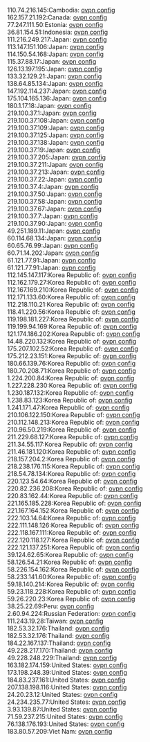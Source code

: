 110.74.216.145:Cambodia: [ovpn config](vpn/110_74_216_145.ovpn)  
162.157.21.192:Canada: [ovpn config](vpn/162_157_21_192.ovpn)  
77.247.111.50:Estonia: [ovpn config](vpn/77_247_111_50.ovpn)  
36.81.154.51:Indonesia: [ovpn config](vpn/36_81_154_51.ovpn)  
111.216.249.217:Japan: [ovpn config](vpn/111_216_249_217.ovpn)  
113.147.151.106:Japan: [ovpn config](vpn/113_147_151_106.ovpn)  
114.150.54.168:Japan: [ovpn config](vpn/114_150_54_168.ovpn)  
115.37.88.17:Japan: [ovpn config](vpn/115_37_88_17.ovpn)  
126.13.197.195:Japan: [ovpn config](vpn/126_13_197_195.ovpn)  
133.32.129.21:Japan: [ovpn config](vpn/133_32_129_21.ovpn)  
138.64.85.134:Japan: [ovpn config](vpn/138_64_85_134.ovpn)  
147.192.114.237:Japan: [ovpn config](vpn/147_192_114_237.ovpn)  
175.104.165.136:Japan: [ovpn config](vpn/175_104_165_136.ovpn)  
180.1.17.18:Japan: [ovpn config](vpn/180_1_17_18.ovpn)  
219.100.37.1:Japan: [ovpn config](vpn/219_100_37_1.ovpn)  
219.100.37.108:Japan: [ovpn config](vpn/219_100_37_108.ovpn)  
219.100.37.109:Japan: [ovpn config](vpn/219_100_37_109.ovpn)  
219.100.37.125:Japan: [ovpn config](vpn/219_100_37_125.ovpn)  
219.100.37.138:Japan: [ovpn config](vpn/219_100_37_138.ovpn)  
219.100.37.19:Japan: [ovpn config](vpn/219_100_37_19.ovpn)  
219.100.37.205:Japan: [ovpn config](vpn/219_100_37_205.ovpn)  
219.100.37.211:Japan: [ovpn config](vpn/219_100_37_211.ovpn)  
219.100.37.213:Japan: [ovpn config](vpn/219_100_37_213.ovpn)  
219.100.37.22:Japan: [ovpn config](vpn/219_100_37_22.ovpn)  
219.100.37.4:Japan: [ovpn config](vpn/219_100_37_4.ovpn)  
219.100.37.50:Japan: [ovpn config](vpn/219_100_37_50.ovpn)  
219.100.37.58:Japan: [ovpn config](vpn/219_100_37_58.ovpn)  
219.100.37.67:Japan: [ovpn config](vpn/219_100_37_67.ovpn)  
219.100.37.7:Japan: [ovpn config](vpn/219_100_37_7.ovpn)  
219.100.37.90:Japan: [ovpn config](vpn/219_100_37_90.ovpn)  
49.251.189.11:Japan: [ovpn config](vpn/49_251_189_11.ovpn)  
60.114.68.134:Japan: [ovpn config](vpn/60_114_68_134.ovpn)  
60.65.76.99:Japan: [ovpn config](vpn/60_65_76_99.ovpn)  
60.71.14.202:Japan: [ovpn config](vpn/60_71_14_202.ovpn)  
61.121.77.91:Japan: [ovpn config](vpn/61_121_77_91.ovpn)  
61.121.77.91:Japan: [ovpn config](vpn/61_121_77_91.ovpn)  
112.145.147.117:Korea Republic of: [ovpn config](vpn/112_145_147_117.ovpn)  
112.162.179.27:Korea Republic of: [ovpn config](vpn/112_162_179_27.ovpn)  
112.167.169.210:Korea Republic of: [ovpn config](vpn/112_167_169_210.ovpn)  
112.171.133.60:Korea Republic of: [ovpn config](vpn/112_171_133_60.ovpn)  
112.218.110.21:Korea Republic of: [ovpn config](vpn/112_218_110_21.ovpn)  
118.41.220.56:Korea Republic of: [ovpn config](vpn/118_41_220_56.ovpn)  
119.198.181.227:Korea Republic of: [ovpn config](vpn/119_198_181_227.ovpn)  
119.199.94.169:Korea Republic of: [ovpn config](vpn/119_199_94_169.ovpn)  
121.174.186.202:Korea Republic of: [ovpn config](vpn/121_174_186_202.ovpn)  
14.48.220.132:Korea Republic of: [ovpn config](vpn/14_48_220_132.ovpn)  
175.207.102.52:Korea Republic of: [ovpn config](vpn/175_207_102_52.ovpn)  
175.212.23.151:Korea Republic of: [ovpn config](vpn/175_212_23_151.ovpn)  
180.66.139.76:Korea Republic of: [ovpn config](vpn/180_66_139_76.ovpn)  
180.70.208.71:Korea Republic of: [ovpn config](vpn/180_70_208_71.ovpn)  
1.224.200.84:Korea Republic of: [ovpn config](vpn/1_224_200_84.ovpn)  
1.227.228.230:Korea Republic of: [ovpn config](vpn/1_227_228_230.ovpn)  
1.230.187.132:Korea Republic of: [ovpn config](vpn/1_230_187_132.ovpn)  
1.238.83.123:Korea Republic of: [ovpn config](vpn/1_238_83_123.ovpn)  
1.241.171.47:Korea Republic of: [ovpn config](vpn/1_241_171_47.ovpn)  
210.106.122.150:Korea Republic of: [ovpn config](vpn/210_106_122_150.ovpn)  
210.112.148.213:Korea Republic of: [ovpn config](vpn/210_112_148_213.ovpn)  
210.96.50.219:Korea Republic of: [ovpn config](vpn/210_96_50_219.ovpn)  
211.229.68.127:Korea Republic of: [ovpn config](vpn/211_229_68_127.ovpn)  
211.34.55.117:Korea Republic of: [ovpn config](vpn/211_34_55_117.ovpn)  
211.46.181.120:Korea Republic of: [ovpn config](vpn/211_46_181_120.ovpn)  
218.157.204.2:Korea Republic of: [ovpn config](vpn/218_157_204_2.ovpn)  
218.238.176.115:Korea Republic of: [ovpn config](vpn/218_238_176_115.ovpn)  
218.54.78.134:Korea Republic of: [ovpn config](vpn/218_54_78_134.ovpn)  
220.123.54.64:Korea Republic of: [ovpn config](vpn/220_123_54_64.ovpn)  
220.82.236.208:Korea Republic of: [ovpn config](vpn/220_82_236_208.ovpn)  
220.83.162.44:Korea Republic of: [ovpn config](vpn/220_83_162_44.ovpn)  
221.165.185.228:Korea Republic of: [ovpn config](vpn/221_165_185_228.ovpn)  
221.167.164.152:Korea Republic of: [ovpn config](vpn/221_167_164_152.ovpn)  
222.103.14.64:Korea Republic of: [ovpn config](vpn/222_103_14_64.ovpn)  
222.111.148.126:Korea Republic of: [ovpn config](vpn/222_111_148_126.ovpn)  
222.118.167.111:Korea Republic of: [ovpn config](vpn/222_118_167_111.ovpn)  
222.120.118.127:Korea Republic of: [ovpn config](vpn/222_120_118_127.ovpn)  
222.121.137.251:Korea Republic of: [ovpn config](vpn/222_121_137_251.ovpn)  
39.124.62.65:Korea Republic of: [ovpn config](vpn/39_124_62_65.ovpn)  
58.126.54.21:Korea Republic of: [ovpn config](vpn/58_126_54_21.ovpn)  
58.226.154.162:Korea Republic of: [ovpn config](vpn/58_226_154_162.ovpn)  
58.233.141.60:Korea Republic of: [ovpn config](vpn/58_233_141_60.ovpn)  
59.18.140.214:Korea Republic of: [ovpn config](vpn/59_18_140_214.ovpn)  
59.23.118.228:Korea Republic of: [ovpn config](vpn/59_23_118_228.ovpn)  
59.26.220.23:Korea Republic of: [ovpn config](vpn/59_26_220_23.ovpn)  
38.25.22.69:Peru: [ovpn config](vpn/38_25_22_69.ovpn)  
2.60.94.224:Russian Federation: [ovpn config](vpn/2_60_94_224.ovpn)  
111.243.19.28:Taiwan: [ovpn config](vpn/111_243_19_28.ovpn)  
182.53.32.176:Thailand: [ovpn config](vpn/182_53_32_176.ovpn)  
182.53.32.176:Thailand: [ovpn config](vpn/182_53_32_176.ovpn)  
184.22.167.137:Thailand: [ovpn config](vpn/184_22_167_137.ovpn)  
49.228.217.170:Thailand: [ovpn config](vpn/49_228_217_170.ovpn)  
49.228.248.229:Thailand: [ovpn config](vpn/49_228_248_229.ovpn)  
163.182.174.159:United States: [ovpn config](vpn/163_182_174_159.ovpn)  
173.198.248.39:United States: [ovpn config](vpn/173_198_248_39.ovpn)  
184.83.237.161:United States: [ovpn config](vpn/184_83_237_161.ovpn)  
207.138.198.116:United States: [ovpn config](vpn/207_138_198_116.ovpn)  
24.20.23.12:United States: [ovpn config](vpn/24_20_23_12.ovpn)  
24.234.235.77:United States: [ovpn config](vpn/24_234_235_77.ovpn)  
3.93.139.87:United States: [ovpn config](vpn/3_93_139_87.ovpn)  
71.59.237.215:United States: [ovpn config](vpn/71_59_237_215.ovpn)  
76.138.176.193:United States: [ovpn config](vpn/76_138_176_193.ovpn)  
183.80.57.209:Viet Nam: [ovpn config](vpn/183_80_57_209.ovpn)  
